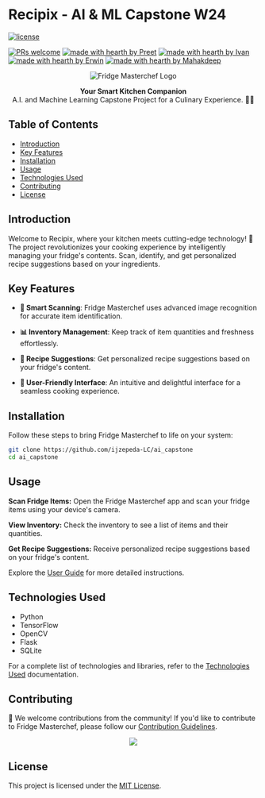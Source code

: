 # Recipix - AI & ML Capstone W24
[![license](https://img.shields.io/badge/License-blue)](LICENSE)

[![PRs welcome](https://img.shields.io/badge/PRs-welcome-ff69b4.svg?style=flat-square)]([(https://github.com/ijzepeda-LC/ai_capstone/issues)])
[![made with hearth by Preet](https://img.shields.io/badge/made%20with%20%E2%99%A5%20by-Preet-ff1414.svg?style=flat-square)](https://github.com/git-preet)
[![made with hearth by Ivan](https://img.shields.io/badge/made%20with%20%E2%99%A5%20by-Ivan-ff1414.svg?style=flat-square)](https://github.com/ijzepeda-LC)
[![made with hearth by Erwin](https://img.shields.io/badge/made%20with%20%E2%99%A5%20by-Erwin-ff1414.svg?style=flat-square)](https://github.com/gelnomo)
[![made with hearth by Mahakdeep](https://img.shields.io/badge/made%20with%20%E2%99%A5%20by-Mahakdeep-ff1414.svg?style=flat-square)](https://github.com/mahakdeepkaur)

<p align="center">
  <img src="https://www.lifewire.com/thmb/eZgqnW0I2vJojQEzNLlvCiFyL-o=/750x0/filters:no_upscale():max_bytes(150000):strip_icc():format(webp)/samsung-ha-ref-rf56k9540sr-family-hub-overview-5aa18f0e18ba010037c023a5.jpg" alt="Fridge Masterchef Logo">
</p>

<div align="center">
  <strong>Your Smart Kitchen Companion</strong>
  <br>
  A.I. and Machine Learning Capstone Project for a Culinary Experience. 🍏🍳
</div>

## Table of Contents

- [Introduction](#introduction)
- [Key Features](#key-features)
- [Installation](#installation)
- [Usage](#usage)
- [Technologies Used](#technologies-used)
- [Contributing](#contributing)
- [License](#license)

## Introduction

Welcome to Recipix, where your kitchen meets cutting-edge technology! 🌟 The project revolutionizes your cooking experience by intelligently managing your fridge's contents. Scan, identify, and get personalized recipe suggestions based on your ingredients.

## Key Features

- **📸 Smart Scanning**: Fridge Masterchef uses advanced image recognition for accurate item identification.
  
- **📊 Inventory Management**: Keep track of item quantities and freshness effortlessly.

- **🍲 Recipe Suggestions**: Get personalized recipe suggestions based on your fridge's content.

- **🎨 User-Friendly Interface**: An intuitive and delightful interface for a seamless cooking experience.

## Installation

Follow these steps to bring Fridge Masterchef to life on your system:

```bash
git clone https://github.com/ijzepeda-LC/ai_capstone
cd ai_capstone
```
## Usage

**Scan Fridge Items:** Open the Fridge Masterchef app and scan your fridge items using your device's camera.

**View Inventory:** Check the inventory to see a list of items and their quantities.

**Get Recipe Suggestions:** Receive personalized recipe suggestions based on your fridge's content.

Explore the [User Guide](docs/user-guide.md) for more detailed instructions.

## Technologies Used

- Python
- TensorFlow
- OpenCV
- Flask
- SQLite

For a complete list of technologies and libraries, refer to the [Technologies Used](docs/technologies.md) documentation.

## Contributing

🚀 We welcome contributions from the community! If you'd like to contribute to Fridge Masterchef, please follow our [Contribution Guidelines](CONTRIBUTING.md).
<p align="center">
  <img src="https://img.thedailybeast.com/image/upload/c_crop,d_placeholder_euli9k,h_1440,w_2560,x_0,y_0/dpr_1.5/c_limit,w_1044/fl_lossy,q_auto/v1664843339/LG_smart_refigerator_review_zsenrg">
</p>

## License

This project is licensed under the [MIT License](LICENSE).
